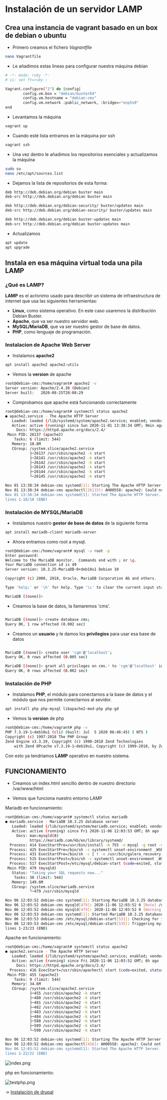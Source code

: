 # Instalación de un servidor LAMP

## Crea una instancia de vagrant basado en un box de debian o ubuntu

* Primero creamos el fichero *Vagrantfile*

```sh
nano Vagrantfile
```

* Le añadimos estas lineas para configurar nuestra máquina debian

```sh
# -*- mode: ruby -*-
# vi: set ft=ruby :

Vagrant.configure("2") do |config|
        config.vm.box = "debian/buster64"
        config.vm.hostname = "debian-cms"
        config.vm.network :public_network, :bridge=>"enp5s0"
end

```
* Levantamos la máquina

```sh
vagrant up
```

* Cuando esté lista entramos en la máquina por ssh

```sh
vagrant ssh
```

* Una vez dentro le añadimos los repositorios esenciales y actualizamos la máquina

```sh
sudo su
nano /etc/apt/sources.list
```
* Dejamos la lista de repositorios de esta forma:

```sh
deb http://deb.debian.org/debian buster main
deb-src http://deb.debian.org/debian buster main

deb http://deb.debian.org/debian-security/ buster/updates main
deb-src http://deb.debian.org/debian-security/ buster/updates main

deb http://deb.debian.org/debian buster-updates main
deb-src http://deb.debian.org/debian buster-updates main
```

* Actualizamos

```sh
apt update
apt upgrade
```

## Instala en esa máquina virtual toda una pila LAMP

### ¿Qué es LAMP?

**LAMP** es el acŕonimo usado para describir un sistema de infraestructura de internet que usa las siguientes herramientas:

* **Linux**, como sistema operativo. En este caso usaremos la distribución Debian Buster.
* **Apache**, que va ser nuestro servidor web.
* **MySQL/MariaDB**, que va ser nuestro gestor de base de datos.
* **PHP**, como lenguaje de programación.


### Instalacion de Apache Web Server

* Instalamos **apache2**

```sh
apt install apache2 apache2-utils
```

* Vemos la **version** de apache

```sh
root@debian-cms:/home/vagrant# apache2 -v
Server version: Apache/2.4.38 (Debian)
Server built:   2020-08-25T20:08:29

```

* Comprobamos que apache está funcionando correctamente

```sh
root@debian-cms:/home/vagrant# systemctl status apache2
● apache2.service - The Apache HTTP Server
   Loaded: loaded (/lib/systemd/system/apache2.service; enabled; vendor preset: enabled)
   Active: active (running) since Sun 2020-11-01 13:38:34 GMT; 9min ago
     Docs: https://httpd.apache.org/docs/2.4/
 Main PID: 26137 (apache2)
    Tasks: 6 (limit: 544)
   Memory: 10.8M
   CGroup: /system.slice/apache2.service
           ├─26137 /usr/sbin/apache2 -k start
           ├─26141 /usr/sbin/apache2 -k start
           ├─26142 /usr/sbin/apache2 -k start
           ├─26143 /usr/sbin/apache2 -k start
           ├─26144 /usr/sbin/apache2 -k start
           └─26145 /usr/sbin/apache2 -k start

Nov 01 13:38:34 debian-cms systemd[1]: Starting The Apache HTTP Server...
Nov 01 13:38:34 debian-cms apachectl[26133]: AH00558: apache2: Could not reliably determine the server's 
Nov 01 13:38:34 debian-cms systemd[1]: Started The Apache HTTP Server.
lines 1-18/18 (END)

```

### Instalación de MYSQL/MariaDB

* Instalamos nuestro **gestor de base de datos** de la siguiente forma

```sh
apt install mariadb-client mariadb-server
```
* Ahora entramos como root a mysql. 

```sh
root@debian-cms:/home/vagrant# mysql -u root -p
Enter password: 
Welcome to the MariaDB monitor.  Commands end with ; or \g.
Your MariaDB connection id is 49
Server version: 10.3.25-MariaDB-0+deb10u1 Debian 10

Copyright (c) 2000, 2018, Oracle, MariaDB Corporation Ab and others.

Type 'help;' or '\h' for help. Type '\c' to clear the current input statement.

MariaDB [(none)]> 

```

* Creamos la base de datos, la llamaremos 'cms'.

```sh

MariaDB [(none)]> create database cms;
Query OK, 1 row affected (0.002 sec)

```

* Creamos un **usuario** y le damos los **privilegios** para usar esa base de datos

```sh

MariaDB [(none)]> create user 'cgm'@'localhost';
Query OK, 0 rows affected (0.005 sec)

MariaDB [(none)]> grant all privileges on cms.* to 'cgm'@'localhost' identified by 'cgm';
Query OK, 0 rows affected (0.002 sec)

```

### Instalación de PHP 

* Instalamos **PHP**, el módulo para conectarnos a la base de datos y el módulo que nos permite conectarnos al sevidor.

```sh
apt install php php-mysql libapache2-mod-php php-gd
```

* Vemos la **version** de php

```sh
root@debian-cms:/home/vagrant# php -v
PHP 7.3.19-1~deb10u1 (cli) (built: Jul  5 2020 06:46:45) ( NTS )
Copyright (c) 1997-2018 The PHP Group
Zend Engine v3.3.19, Copyright (c) 1998-2018 Zend Technologies
    with Zend OPcache v7.3.19-1~deb10u1, Copyright (c) 1999-2018, by Zend Technologies

```

Con esto ya tendríamos **LAMP** operativo en nuestro sistema.

## FUNCIONAMIENTO

* Creamos un index.html sencillo dentro de nuestro directorio /var/www/html

* Vemos que funciona nuestro entorno LAMP

Mariadb en funcionamiento:


```sh
root@debian-cms:/home/vagrant# systemctl status mariadb
● mariadb.service - MariaDB 10.3.25 database server
   Loaded: loaded (/lib/systemd/system/mariadb.service; enabled; vendor preset: enabled)
   Active: active (running) since Fri 2020-11-06 12:03:53 GMT; 6h ago
     Docs: man:mysqld(8)
           https://mariadb.com/kb/en/library/systemd/
  Process: 414 ExecStartPre=/usr/bin/install -m 755 -o mysql -g root -d /var/run/mysqld (code=exited, sta
  Process: 425 ExecStartPre=/bin/sh -c systemctl unset-environment _WSREP_START_POSITION (code=exited, st
  Process: 431 ExecStartPre=/bin/sh -c [ ! -e /usr/bin/galera_recovery ] && VAR= ||   VAR=`cd /usr/bin/..
  Process: 515 ExecStartPost=/bin/sh -c systemctl unset-environment _WSREP_START_POSITION (code=exited, s
  Process: 517 ExecStartPost=/etc/mysql/debian-start (code=exited, status=0/SUCCESS)
 Main PID: 479 (mysqld)
   Status: "Taking your SQL requests now..."
    Tasks: 30 (limit: 544)
   Memory: 149.6M
   CGroup: /system.slice/mariadb.service
           └─479 /usr/sbin/mysqld

Nov 06 12:03:52 debian-cms systemd[1]: Starting MariaDB 10.3.25 database server...
Nov 06 12:03:52 debian-cms mysqld[479]: 2020-11-06 12:03:52 0 [Note] /usr/sbin/mysqld (mysqld 10.3.25-Mar
Nov 06 12:03:52 debian-cms mysqld[479]: 2020-11-06 12:03:52 0 [Warning] Could not increase number of max_
Nov 06 12:03:53 debian-cms systemd[1]: Started MariaDB 10.3.25 database server.
Nov 06 12:03:53 debian-cms /etc/mysql/debian-start[531]: Checking for insecure root accounts.
Nov 06 12:03:53 debian-cms /etc/mysql/debian-start[535]: Triggering myisam-recover for all MyISAM tables 
lines 1-23/23 (END)

```
Apache en funcionamiento:

```sh
root@debian-cms:/home/vagrant# systemctl status apache2
● apache2.service - The Apache HTTP Server
   Loaded: loaded (/lib/systemd/system/apache2.service; enabled; vendor preset: enabled)
   Active: active (running) since Fri 2020-11-06 12:03:52 GMT; 6h ago
     Docs: https://httpd.apache.org/docs/2.4/
  Process: 416 ExecStart=/usr/sbin/apachectl start (code=exited, status=0/SUCCESS)
 Main PID: 455 (apache2)
    Tasks: 9 (limit: 544)
   Memory: 34.6M
   CGroup: /system.slice/apache2.service
           ├─455 /usr/sbin/apache2 -k start
           ├─480 /usr/sbin/apache2 -k start
           ├─481 /usr/sbin/apache2 -k start
           ├─482 /usr/sbin/apache2 -k start
           ├─483 /usr/sbin/apache2 -k start
           ├─484 /usr/sbin/apache2 -k start
           ├─588 /usr/sbin/apache2 -k start
           ├─589 /usr/sbin/apache2 -k start
           └─590 /usr/sbin/apache2 -k start

Nov 06 12:03:52 debian-cms systemd[1]: Starting The Apache HTTP Server...
Nov 06 12:03:52 debian-cms apachectl[416]: AH00558: apache2: Could not reliably determine the server's fu
Nov 06 12:03:52 debian-cms systemd[1]: Started The Apache HTTP Server.
lines 1-22/22 (END)

```

![index.png](https://github.com/CeliaGMqrz/cms_install_debian/blob/main/capturas/index.png)

php en funcionamiento:

![testphp.png](https://github.com/CeliaGMqrz/cms_install_debian/blob/main/capturas/testphp.png)





-> [Instalación de drupal](https://github.com/CeliaGMqrz/cms_install_debian/blob/main/t2_drupal.md)